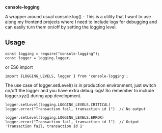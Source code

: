 **console-logging**

A wrapper around usual console.log() - This is a utility that I want to use along my frontend projects where I need to include logs for debugging and can easily turn them on/off by setting the logging level.

## Usage

```
const logging = require("console-logging");
const logger = logging.logger;
```

or ES6 import
```
import {LOGGING_LEVELS, logger } from 'console-logging';
```

The use case of logger.setLevel() is in production environment, just switch on/off the logger and you have extra debug logs!
So remember to include logger.xyz() during app development.

```
logger.setLevel(logging.LOGGING_LEVELS.CRITICAL)
logger.error("Transaction fail, transaction id 1")  // No output

logger.setLevel(logging.LOGGING_LEVELS.ERROR)
logger.error("Transaction fail, transaction id 1")  // Output 'Transaction fail, transaction id 1'
```

